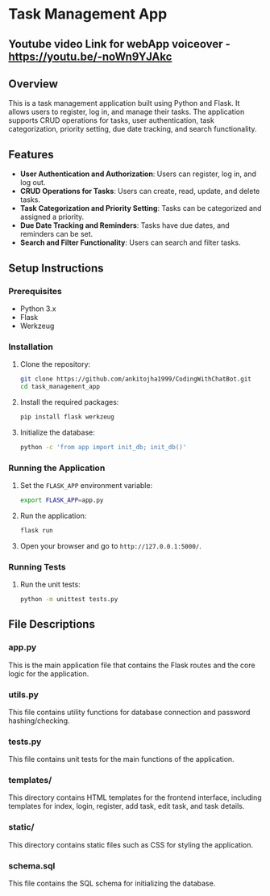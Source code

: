 # Task Management App
## Youtube video Link for webApp voiceover - https://youtu.be/-noWn9YJAkc
## Overview
This is a task management application built using Python and Flask. It allows users to register, log in, and manage their tasks. The application supports CRUD operations for tasks, user authentication, task categorization, priority setting, due date tracking, and search functionality.


## Features
- **User Authentication and Authorization**: Users can register, log in, and log out.
- **CRUD Operations for Tasks**: Users can create, read, update, and delete tasks.
- **Task Categorization and Priority Setting**: Tasks can be categorized and assigned a priority.
- **Due Date Tracking and Reminders**: Tasks have due dates, and reminders can be set.
- **Search and Filter Functionality**: Users can search and filter tasks.

## Setup Instructions

### Prerequisites
- Python 3.x
- Flask
- Werkzeug

### Installation
1. Clone the repository:
    ```sh
    git clone https://github.com/ankitojha1999/CodingWithChatBot.git
    cd task_management_app
    ```

2. Install the required packages:
    ```sh
    pip install flask werkzeug
    ```

3. Initialize the database:
    ```sh
    python -c 'from app import init_db; init_db()'
    ```

### Running the Application
1. Set the `FLASK_APP` environment variable:
    ```sh
    export FLASK_APP=app.py
    ```

2. Run the application:
    ```sh
    flask run
    ```

3. Open your browser and go to `http://127.0.0.1:5000/`.

### Running Tests
1. Run the unit tests:
    ```sh
    python -m unittest tests.py
    ```

## File Descriptions

### app.py
This is the main application file that contains the Flask routes and the core logic for the application.

### utils.py
This file contains utility functions for database connection and password hashing/checking.

### tests.py
This file contains unit tests for the main functions of the application.

### templates/
This directory contains HTML templates for the frontend interface, including templates for index, login, register, add task, edit task, and task details.

### static/
This directory contains static files such as CSS for styling the application.

### schema.sql
This file contains the SQL schema for initializing the database.

